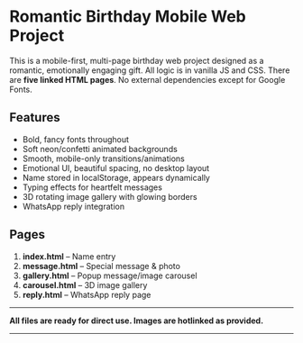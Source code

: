 # Romantic Birthday Mobile Web Project

This is a mobile-first, multi-page birthday web project designed as a romantic, emotionally engaging gift. All logic is in vanilla JS and CSS. There are **five linked HTML pages**. No external dependencies except for Google Fonts.

## Features

- Bold, fancy fonts throughout
- Soft neon/confetti animated backgrounds
- Smooth, mobile-only transitions/animations
- Emotional UI, beautiful spacing, no desktop layout
- Name stored in localStorage, appears dynamically
- Typing effects for heartfelt messages
- 3D rotating image gallery with glowing borders
- WhatsApp reply integration

## Pages

1. **index.html** – Name entry
2. **message.html** – Special message & photo
3. **gallery.html** – Popup message/image carousel
4. **carousel.html** – 3D image gallery
5. **reply.html** – WhatsApp reply page

---

**All files are ready for direct use. Images are hotlinked as provided.**

---
